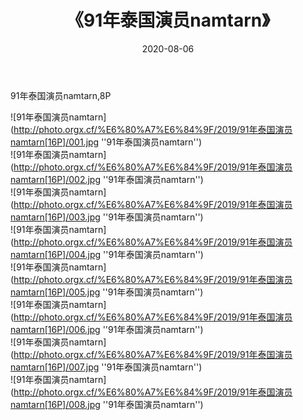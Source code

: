 ﻿---
layout: post
title: 《91年泰国演员namtarn》
date: 2020-08-06
img: http://photo.orgx.cf/%E6%80%A7%E6%84%9F/2019/91年泰国演员namtarn[16P]/000.jpg
tags: [美女,性感,泳衣]
---

91年泰国演员namtarn,8P

![91年泰国演员namtarn](http://photo.orgx.cf/%E6%80%A7%E6%84%9F/2019/91年泰国演员namtarn[16P]/001.jpg ''91年泰国演员namtarn'')<br>
![91年泰国演员namtarn](http://photo.orgx.cf/%E6%80%A7%E6%84%9F/2019/91年泰国演员namtarn[16P]/002.jpg ''91年泰国演员namtarn'')<br>
![91年泰国演员namtarn](http://photo.orgx.cf/%E6%80%A7%E6%84%9F/2019/91年泰国演员namtarn[16P]/003.jpg ''91年泰国演员namtarn'')<br>
![91年泰国演员namtarn](http://photo.orgx.cf/%E6%80%A7%E6%84%9F/2019/91年泰国演员namtarn[16P]/004.jpg ''91年泰国演员namtarn'')<br>
![91年泰国演员namtarn](http://photo.orgx.cf/%E6%80%A7%E6%84%9F/2019/91年泰国演员namtarn[16P]/005.jpg ''91年泰国演员namtarn'')<br>
![91年泰国演员namtarn](http://photo.orgx.cf/%E6%80%A7%E6%84%9F/2019/91年泰国演员namtarn[16P]/006.jpg ''91年泰国演员namtarn'')<br>
![91年泰国演员namtarn](http://photo.orgx.cf/%E6%80%A7%E6%84%9F/2019/91年泰国演员namtarn[16P]/007.jpg ''91年泰国演员namtarn'')<br>
![91年泰国演员namtarn](http://photo.orgx.cf/%E6%80%A7%E6%84%9F/2019/91年泰国演员namtarn[16P]/008.jpg ''91年泰国演员namtarn'')<br>
